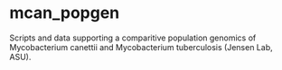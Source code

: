 # mcan_popgen
Scripts and data supporting a comparitive population genomics of Mycobacterium canettii and Mycobacterium tuberculosis (Jensen Lab, ASU).
